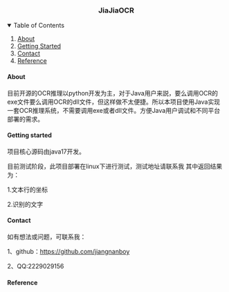 <h3 align="center">JiaJiaOCR</h3>

<!-- TABLE OF CONTENTS -->
<details open="open">
  <summary>Table of Contents</summary>
  <ol>
    <li>
      <a href="#about">About</a>
    </li>
    <li>
      <a href="#getting-started">Getting Started</a>
    </li>
    <li>
      <a href="#contact">Contact</a>
    </li>
    <li>
       <a href="#reference">Reference</a>
    </li>
    
  </ol>
</details>

#### About

目前开源的OCR推理以python开发为主，对于Java用户来説，要么调用OCR的exe文件要么调用OCR的dll文件，但这样做不太便捷。所以本项目使用Java实现一套OCR推理系统，不需要调用exe或者dll文件。方便Java用户调试和不同平台部署的需求。

#### Getting started

项目核心源码由java17开发。

目前测试阶段，此项目部署在linux下进行测试，测试地址请联系我
其中返回结果为：

1.文本行的坐标

2.识别的文字

#### Contact
如有想法或问题，可联系我：

1、github：https://github.com/jiangnanboy

2、QQ:2229029156

#### Reference


